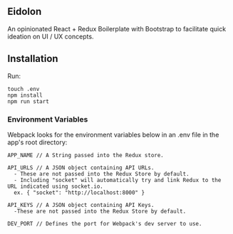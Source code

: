 ## Eidolon

An opinionated React + Redux Boilerplate with Bootstrap to facilitate quick ideation on UI / UX concepts.

## Installation

Run:

```
touch .env
npm install
npm run start
```

### Environment Variables

Webpack looks for the environment variables below in an .env file in the app's root directory:

```
APP_NAME // A String passed into the Redux store.

API_URLS // A JSON object containing API URLs. 
  - These are not passed into the Redux Store by default. 
  - Including "socket" will automatically try and link Redux to the URL indicated using socket.io.
  ex. { "socket": "http://localhost:8000" }

API_KEYS // A JSON object containing API Keys.
  -These are not passed into the Redux Store by default.

DEV_PORT // Defines the port for Webpack's dev server to use.

```
